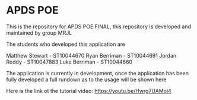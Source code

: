 # APDS POE
This is the repository for APDS POE FINAL, this repository is developed and maintained by group MRJL

The students who developed this application are

Matthew Stewart - ST10044670
Ryan Berriman - ST10044691
Jordan Reddy - ST10047883
Luke Berriman - ST10044660

The application is currently in development, once the application has been fully developed a full rundown as to the usage will be shown here


Here is the link ot the tutorial video: https://youtu.be/Hwrg7UAMoi4

